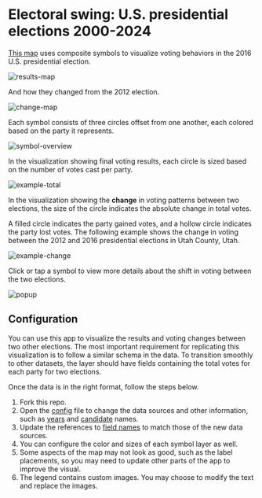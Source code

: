 # Electoral swing: U.S. presidential elections 2000-2024

[This map](https://ekenes.github.io/elections/) uses composite symbols to visualize voting behaviors in the 2016 U.S. presidential election.

![results-map](https://ekenes.github.io/elections/assets/results-map.png)

And how they changed from the 2012 election.

![change-map](https://ekenes.github.io/elections/assets/change-map.png)

Each symbol consists of three circles offset from one another, each colored based on the party it represents.

![symbol-overview](https://ekenes.github.io/elections/assets/party-colors.png)

In the visualization showing final voting results, each circle is sized based on the number of votes cast per party.

![example-total](https://ekenes.github.io/elections/assets/example-total.png)

In the visualization showing the **change** in voting patterns between two elections, the size of the circle indicates
the absolute change in total votes.

A filled circle indicates the party gained votes, and a hollow circle indicates the party
lost votes. The following example shows the change in voting between the 2012 and 2016 presidential elections
in Utah County, Utah.

![example-change](https://ekenes.github.io/elections/assets/example-change.png)

Click or tap a symbol to view more details about the shift in voting between the two elections.

![popup](https://ekenes.github.io/elections/assets/popup.png)

## Configuration

You can use this app to visualize the results and voting changes between two other elections.
The most important requirement for replicating this visualization is to follow a similar schema
in the data. To transition smoothly to other datasets, the layer should have fields containing the
total votes for each party for two elections.

Once the data is in the right format, follow the steps below.

1. Fork this repo.
1. Open the [config](https://github.com/ekenes/elections/blob/master/app/config.ts) file to change the data sources
and other information, such as [years](https://github.com/ekenes/elections/blob/master/app/config.ts#L10) and [candidate](https://github.com/ekenes/elections/blob/master/app/config.ts#L15) names.
1. Update the references to [field names](https://github.com/ekenes/elections/blob/master/app/config.ts#L30) to match those of the new data sources.
1. You can configure the color and sizes of each symbol layer as well.
1. Some aspects of the map may not look as good, such as the label placements, so you may need
to update other parts of the app to improve the visual.
1. The legend contains custom images. You may choose to modify the text and replace the images.
